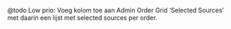 

@todo Low prio: Voeg kolom toe aan Admin Order Grid ‘Selected Sources’ met daarin een lijst met selected sources per order.
